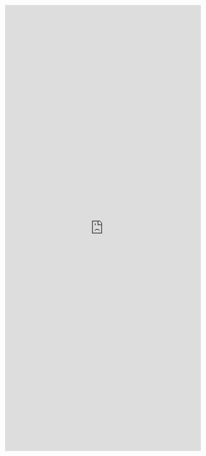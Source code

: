 
<iframe src="https://docs.google.com/forms/d/e/1FAIpQLSfzHYqSO2DGD8ZPa_-q6JjpDi4AEcQDz2KyvgmtU1lWLSbORw/viewform?embedded=true" width="640" height="1452" frameborder="0" marginheight="0" marginwidth="0">Loading...</iframe>
